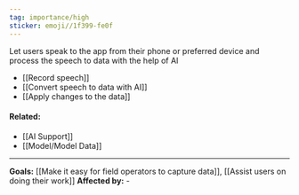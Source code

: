 ```yaml
---
tag: importance/high
sticker: emoji//1f399-fe0f
---
```

Let users speak to the app from their phone or preferred device and process the speech to data with the help of AI

- [[Record speech]]
- [[Convert speech to data with AI]]
- [[Apply changes to the data]]

#### Related: 
- [[AI Support]]
- [[Model/Model Data]]

---
**Goals:** [[Make it easy for field operators to capture data]], [[Assist users on doing their work]]
**Affected by:** -